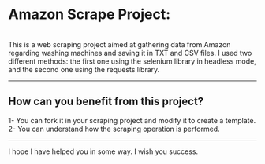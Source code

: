 <h1>Amazon Scrape Project:</h1><br/>
This is a web scraping project aimed at gathering data from Amazon regarding washing machines and saving it in TXT and CSV files.
I used two different methods: the first one using the selenium library in headless mode, and the second one using the requests library.
<hr />
<h2>How can you benefit from this project?</h2>
1- You can fork it in your scraping project and modify it to create a template.<br />
2- You can understand how the scraping operation is performed.
<hr />
I hope I have helped you in some way. I wish you success.
